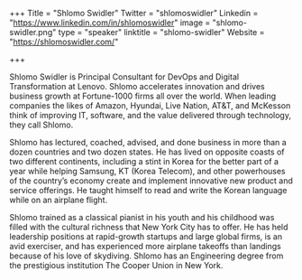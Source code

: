+++
Title = "Shlomo Swidler"
Twitter = "shlomoswidler"
Linkedin = "https://www.linkedin.com/in/shlomoswidler"
image = "shlomo-swidler.png"
type = "speaker"
linktitle = "shlomo-swidler"
Website = "https://shlomoswidler.com/"

+++

Shlomo Swidler is Principal Consultant for DevOps and Digital Transformation at Lenovo. Shlomo accelerates innovation and drives business growth at Fortune-1000 firms all over the world. When leading companies the likes of Amazon, Hyundai, Live Nation, AT&T, and McKesson think of improving IT, software, and the value delivered through technology, they call Shlomo.

Shlomo has lectured, coached, advised, and done business in more than a dozen countries and two dozen states. He has lived on opposite coasts of two different continents, including a stint in Korea for the better part of a year while helping Samsung, KT (Korea Telecom), and other powerhouses of the country’s economy create and implement innovative new product and service offerings. He taught himself to read and write the Korean language while on an airplane flight.

Shlomo trained as a classical pianist in his youth and his childhood was filled with the cultural richness that New York City has to offer. He has held leadership positions at rapid-growth startups and large global firms, is an avid exerciser, and has experienced more airplane takeoffs than landings because of his love of skydiving. Shlomo has an Engineering degree from the prestigious institution The Cooper Union in New York.
